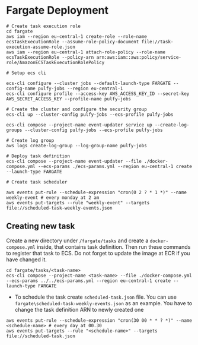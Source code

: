 # Fargate Deployment

```shell
# Create task execution role
cd fargate
aws iam --region eu-central-1 create-role --role-name ecsTaskExecutionRole --assume-role-policy-document file://task-execution-assume-role.json
aws iam --region eu-central-1 attach-role-policy --role-name ecsTaskExecutionRole --policy-arn arn:aws:iam::aws:policy/service-role/AmazonECSTaskExecutionRolePolicy

# Setup ecs cli

ecs-cli configure --cluster jobs --default-launch-type FARGATE --config-name pulfy-jobs --region eu-central-1
ecs-cli configure profile --access-key AWS_ACCESS_KEY_ID --secret-key AWS_SECRET_ACCESS_KEY --profile-name pulfy-jobs

# Create the cluster and configure the security group
ecs-cli up --cluster-config pulfy-jobs --ecs-profile pulfy-jobs

ecs-cli compose --project-name event-updater service up --create-log-groups --cluster-config pulfy-jobs --ecs-profile pulfy-jobs

# Create log group
aws logs create-log-group --log-group-name pulfy-jobs

# Deploy task definition
ecs-cli compose --project-name event-updater --file ./docker-compose.yml --ecs-params ./ecs-params.yml --region eu-central-1 create --launch-type FARGATE

# Create task scheduler

aws events put-rule --schedule-expression "cron(0 2 ? * 1 *)" --name weekly-event # every monday at 2 am
aws events put-targets --rule "weekly-event" --targets file://scheduled-task-weekly-events.json
```


## Creating new task

Create a new directory under `/fargate/tasks` and create a `docker-compose.yml` inside, that contains task definition. Then run these commands to register that task to ECS.
Do not forget to update the image at ECR if you have changed it.

```shell
cd fargate/tasks/<task-name>
ecs-cli compose --project-name <task-name> --file ./docker-compose.yml --ecs-params ../../ecs-params.yml --region eu-central-1 create --launch-type FARGATE
```

- To schedule the task create `scheduled-task.json` file. You can use `fargate\scheduled-task-weekly-events.json` as an example. You have to change the task definition ARN to newly created one
```
aws events put-rule --schedule-expression "cron(30 00 * * ? *)" --name <schedule-name> # every day at 00.30
aws events put-targets --rule "<schedule-name>" --targets file://scheduled-task.json
```
